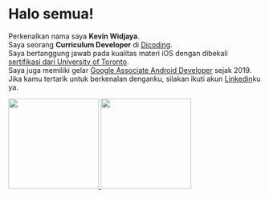 # Halo semua! 
Perkenalkan nama saya **Kevin Widjaya**.\
Saya seorang **Curriculum Developer** di [Dicoding](https://www.dicoding.com/).\
Saya bertanggung jawab pada kualitas materi iOS dengan dibekali [sertifikasi dari University of Toronto](https://www.coursera.org/account/accomplishments/specialization/CLKJD8XBXJ3M).\
Saya juga memiliki gelar [Google Associate Android Developer](https://www.credential.net/h5deoi5h) sejak 2019.\
Jika kamu tertarik untuk berkenalan denganku, silakan ikuti akun [Linkedin](https://www.linkedin.com/in/kevin-widjaya-465b06230/)ku ya.
 
<p align="left">
<a href="https://github.com/KevinWidjaya05">
  <img height="180em" src="https://github-readme-stats-eight-theta.vercel.app/api?username=KevinWidjaya&show_icons=true&theme=algolia&include_all_commits=true&count_private=true"/>
  <img height="180em" src="https://github-readme-stats-eight-theta.vercel.app/api/top-langs/?username=KevinWidjaya&layout=compact&langs_count=8&theme=algolia"/>
</a>
</p>
